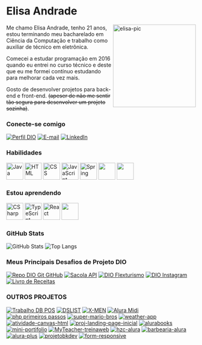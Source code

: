 # Elisa Andrade

<img align="right" alt="elisa-pic" width= "220" src="https://cdn.discordapp.com/attachments/695378966072000612/930846538748555284/ezgif.com-gif-maker.gif?width=676&height=676">

Me chamo Elisa Andrade, tenho 21 anos, estou terminando meu bacharelado em Ciência da Computação e trabalho como auxiliar de técnico em eletrônica.

Comecei a estudar programação em 2016 quando eu entrei no curso técnico e deste que eu me formei contínuo estudando para melhorar cada vez mais.

Gosto de desenvolver projetos para back-end e front-end. ~~(apeser de não me sentir tão segura para desenvolver um projeto sozinha)~~.


### Conecte-se comigo
[![Perfil DIO](https://img.shields.io/badge/-Meu%20Perfil%20na%20DIO-30A3DC?style=for-the-badge)](https://web.dio.me/users/elisalvsan/)
[![E-mail](https://img.shields.io/badge/-Email-000?style=for-the-badge&logo=microsoft-outlook&logoColor=E94D5F)](mailto:elisalvsan@gmail.com)
[![LinkedIn](https://img.shields.io/badge/Elisa%20Andrade-%230077B5.svg?style=for-the-badge&logo=linkedin&logoColor=white)](https://www.linkedin.com/in/elisamaria-alvesdeandrade/)


### Habilidades

<div>
  <img height="45px" src="https://cdn.jsdelivr.net/gh/devicons/devicon/icons/java/java-original-wordmark.svg" alt="Java"/>
  <img height="45px" src="https://cdn.jsdelivr.net/gh/devicons/devicon/icons/html5/html5-original-wordmark.svg" alt="HTML"/>
  <img height="45px" src="https://cdn.jsdelivr.net/gh/devicons/devicon/icons/css3/css3-original-wordmark.svg" alt="CSS"/>
  <img height="45px" src="https://cdn.jsdelivr.net/gh/devicons/devicon/icons/javascript/javascript-original.svg" alt="JavaScript"/>
  <img height="45px" src="https://cdn.jsdelivr.net/gh/devicons/devicon/icons/spring/spring-original-wordmark.svg" alt="Spring"/>
  <img height="45px" src="https://cdn.jsdelivr.net/gh/devicons/devicon/icons/git/git-plain.svg" />
  <img height="45px" src="https://cdn.jsdelivr.net/gh/devicons/devicon/icons/vscode/vscode-original.svg" />
</div>

### Estou aprendendo
<div>
    <img height="45px" src="https://cdn.jsdelivr.net/gh/devicons/devicon/icons/csharp/csharp-original.svg" alt="CSharp"/>
    <img height="45px" src="https://cdn.jsdelivr.net/gh/devicons/devicon/icons/typescript/typescript-original.svg" alt="TypeScript"/>
    <img height="45px" src="https://cdn.jsdelivr.net/gh/devicons/devicon/icons/react/react-original.svg"" alt="React"/>
    <img height="45px" src="https://cdn.jsdelivr.net/gh/devicons/devicon/icons/php/php-plain.svg" />

</div>

### GitHub Stats
![GitHub Stats](https://github-readme-stats.vercel.app/api?username=elisalvsan&theme=transparent&bg_color=000&border_color=30A3DC&show_icons=true&icon_color=30A3DC&title_color=E94D5F&text_color=FFF)
![Top Langs](https://github-readme-stats-git-masterrstaa-rickstaa.vercel.app/api/top-langs/?username=elisalvsan&layout=compact&bg_color=000&border_color=30A3DC&title_color=E94D5F&text_color=FFF)

### Meus Principais Desafios de Projeto DIO
[![Repo DIO Git GitHub](https://github-readme-stats.vercel.app/api/pin/?username=elisalvsan&repo=dio-lab-open-source&bg_color=000&border_color=30A3DC&show_icons=true&icon_color=30A3DC&title_color=E94D5F&text_color=FFF)](https://github.com/elisalvsan/dio-lab-open-source)
[![Sacola API](https://github-readme-stats.vercel.app/api/pin/?username=elisalvsan&repo=Sacola-API&bg_color=000&border_color=30A3DC&show_icons=true&icon_color=30A3DC&title_color=E94D5F&text_color=FFF)](https://github.com/elisalvsan/Sacola-API)
[![DIO Flexturismo](https://github-readme-stats.vercel.app/api/pin/?username=elisalvsan&repo=dio-flexturismo&bg_color=000&border_color=30A3DC&show_icons=true&icon_color=30A3DC&title_color=E94D5F&text_color=FFF)](https://github.com/elisalvsan/dio-flexturismo)
[![DIO Instagram](https://github-readme-stats.vercel.app/api/pin/?username=elisalvsan&repo=dio-instagram&bg_color=000&border_color=30A3DC&show_icons=true&icon_color=30A3DC&title_color=E94D5F&text_color=FFF)](https://github.com/elisalvsan/dio-instagram)
[![Livro de Receitas](https://github-readme-stats.vercel.app/api/pin/?username=elisalvsan&repo=livro-receitas&bg_color=000&border_color=30A3DC&show_icons=true&icon_color=30A3DC&title_color=E94D5F&text_color=FFF)](https://github.com/elisalvsan/livro-receitas)

### OUTROS PROJETOS
[![Trabalho DB POS](https://github-readme-stats.vercel.app/api/pin/?username=elisalvsan&repo=trabalho-db-pos&bg_color=000&border_color=30A3DC&show_icons=true&icon_color=30A3DC&title_color=E94D5F&text_color=FFF)](https://github.com/elisalvsan/trabalho-db-pos)
[![DSLIST](https://github-readme-stats.vercel.app/api/pin/?username=elisalvsan&repo=dslist-backend&bg_color=000&border_color=30A3DC&show_icons=true&icon_color=30A3DC&title_color=E94D5F&text_color=FFF)](https://github.com/elisalvsan/dslist-backend)
[![X-MEN](https://github-readme-stats.vercel.app/api/pin/?username=elisalvsan&repo=X-Men&bg_color=000&border_color=30A3DC&show_icons=true&icon_color=30A3DC&title_color=E94D5F&text_color=FFF)](https://github.com/elisalvsan/X-Men)
[![Alura Midi](https://github-readme-stats.vercel.app/api/pin/?username=elisalvsan&repo=alura-midi&bg_color=000&border_color=30A3DC&show_icons=true&icon_color=30A3DC&title_color=E94D5F&text_color=FFF)](https://github.com/elisalvsan/alura-midi)
[![php primeiros passos](https://github-readme-stats.vercel.app/api/pin/?username=elisalvsan&repo=php-primeiros-passos&bg_color=000&border_color=30A3DC&show_icons=true&icon_color=30A3DC&title_color=E94D5F&text_color=FFF)](https://github.com/elisalvsan/php-primeiros-passos)
[![super-mario-bros](https://github-readme-stats.vercel.app/api/pin/?username=elisalvsan&repo=super-mario-bros&bg_color=000&border_color=30A3DC&show_icons=true&icon_color=30A3DC&title_color=E94D5F&text_color=FFF)](https://github.com/elisalvsan/super-mario-bros)
[![weather-app](https://github-readme-stats.vercel.app/api/pin/?username=elisalvsan&repo=weather-app&bg_color=000&border_color=30A3DC&show_icons=true&icon_color=30A3DC&title_color=E94D5F&text_color=FFF)](https://github.com/elisalvsan/weather-app)
[![atividade-canvas-html](https://github-readme-stats.vercel.app/api/pin/?username=elisalvsan&repo=atividade-canvas-html&bg_color=000&border_color=30A3DC&show_icons=true&icon_color=30A3DC&title_color=E94D5F&text_color=FFF)](https://github.com/elisalvsan/atividade-canvas-html)
[![proj-landing-page-inicial](https://github-readme-stats.vercel.app/api/pin/?username=elisalvsan&repo=proj-landing-page-inicial&bg_color=000&border_color=30A3DC&show_icons=true&icon_color=30A3DC&title_color=E94D5F&text_color=FFF)](https://github.com/elisalvsan/proj-landing-page-inicial)
[![alurabooks](https://github-readme-stats.vercel.app/api/pin/?username=elisalvsan&repo=alurabooks&bg_color=000&border_color=30A3DC&show_icons=true&icon_color=30A3DC&title_color=E94D5F&text_color=FFF)](https://github.com/elisalvsan/alurabooks)
[![mini-portifolio](https://github-readme-stats.vercel.app/api/pin/?username=elisalvsan&repo=mini-portifolio&bg_color=000&border_color=30A3DC&show_icons=true&icon_color=30A3DC&title_color=E94D5F&text_color=FFF)](https://github.com/elisalvsan/mini-portifolio)
[![MyTeacher-treinaweb](https://github-readme-stats.vercel.app/api/pin/?username=elisalvsan&repo=MyTeacher-treinaweb&bg_color=000&border_color=30A3DC&show_icons=true&icon_color=30A3DC&title_color=E94D5F&text_color=FFF)](https://github.com/elisalvsan/MyTeacher-treinaweb)
[![hzc-alura](https://github-readme-stats.vercel.app/api/pin/?username=elisalvsan&repo=hzc-alura&bg_color=000&border_color=30A3DC&show_icons=true&icon_color=30A3DC&title_color=E94D5F&text_color=FFF)](https://github.com/elisalvsan/hzc-alura)
[![barbearia-alura](https://github-readme-stats.vercel.app/api/pin/?username=elisalvsan&repo=barbearia-alura&bg_color=000&border_color=30A3DC&show_icons=true&icon_color=30A3DC&title_color=E94D5F&text_color=FFF)](https://github.com/elisalvsan/barbearia-alura)
[![alura-plus](https://github-readme-stats.vercel.app/api/pin/?username=elisalvsan&repo=alura-plus&bg_color=000&border_color=30A3DC&show_icons=true&icon_color=30A3DC&title_color=E94D5F&text_color=FFF)](https://github.com/elisalvsan/alura-plus)
[![projetobkdev](https://github-readme-stats.vercel.app/api/pin/?username=elisalvsan&repo=projetobkdev&bg_color=000&border_color=30A3DC&show_icons=true&icon_color=30A3DC&title_color=E94D5F&text_color=FFF)](https://github.com/elisalvsan/projetobkdev)
[![form-responsive](https://github-readme-stats.vercel.app/api/pin/?username=elisalvsan&repo=form-responsive&bg_color=000&border_color=30A3DC&show_icons=true&icon_color=30A3DC&title_color=E94D5F&text_color=FFF)](https://github.com/elisalvsan/form-responsive)